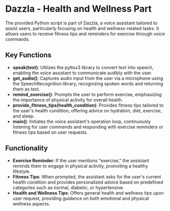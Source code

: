 # Dazzla - Health and Wellness Part

The provided Python script is part of Dazzla, a voice assistant tailored to assist users, particularly focusing on health and wellness-related tasks. It allows users to receive fitness tips and reminders for exercise through voice commands.

## Key Functions

- **speak(text)**: Utilizes the pyttsx3 library to convert text into speech, enabling the voice assistant to communicate audibly with the user.
- **get_audio()**: Captures audio input from the user via a microphone using the SpeechRecognition library, recognizing spoken words and returning them as text.
- **remind_exercise()**: Prompts the user to perform exercise, emphasizing the importance of physical activity for overall health.
- **provide_fitness_tips(health_condition)**: Provides fitness tips tailored to the user's health condition, offering advice on hydration, diet, exercise, and sleep.
- **main()**: Initiates the voice assistant's operation loop, continuously listening for user commands and responding with exercise reminders or fitness tips based on user requests.

## Functionality

- **Exercise Reminder**: If the user mentions "exercise," the assistant reminds them to engage in physical activity, promoting a healthy lifestyle.
- **Fitness Tips**: When prompted, the assistant asks for the user's current health condition and provides personalized advice based on predefined categories such as normal, diabetic, or hypertensive.
- **Health and Wellness Tips**: Offers general health and wellness tips upon user request, providing guidance on both emotional and physical wellness aspects.


